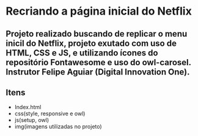 # Recriando a página inicial do Netflix


## Projeto realizado buscando de replicar o menu inicil do Netflix, projeto exutado com uso de HTML, CSS e JS, e utilizando ícones do repositório Fontawesome e uso do owl-carosel. Instrutor Felipe Aguiar (Digital Innovation One).



## Itens
- Index.html
- css(style, responsive e owl)
- js(setup, owl)
- img(imagens utilizadas no projeto)

















